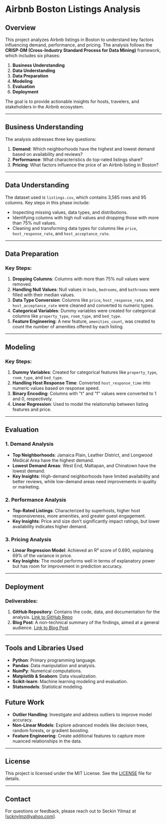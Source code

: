 # Airbnb Boston Listings Analysis

## Overview

This project analyzes Airbnb listings in Boston to understand key factors influencing demand, performance, and pricing. The analysis follows the **CRISP-DM (Cross-Industry Standard Process for Data Mining)** framework, which includes six phases:

1. **Business Understanding**
2. **Data Understanding**
3. **Data Preparation**
4. **Modeling**
5. **Evaluation**
6. **Deployment**

The goal is to provide actionable insights for hosts, travelers, and stakeholders in the Airbnb ecosystem.

---

## Business Understanding

The analysis addresses three key questions:

1. **Demand**: Which neighborhoods have the highest and lowest demand based on availability and reviews?
2. **Performance**: What characteristics do top-rated listings share?
3. **Pricing**: What factors influence the price of an Airbnb listing in Boston?

---

## Data Understanding

The dataset used is `listings.csv`, which contains 3,585 rows and 95 columns. Key steps in this phase include:

- Inspecting missing values, data types, and distributions.
- Identifying columns with high null values and dropping those with more than 75% null values.
- Cleaning and transforming data types for columns like `price`, `host_response_rate`, and `host_acceptance_rate`.

---

## Data Preparation

### Key Steps:
1. **Dropping Columns**: Columns with more than 75% null values were removed.
2. **Handling Null Values**: Null values in `beds`, `bedrooms`, and `bathrooms` were filled with their median values.
3. **Data Type Conversion**: Columns like `price`, `host_response_rate`, and `host_acceptance_rate` were cleaned and converted to numeric types.
4. **Categorical Variables**: Dummy variables were created for categorical columns like `property_type`, `room_type`, and `bed_type`.
5. **Feature Engineering**: A new feature, `amenities_count`, was created to count the number of amenities offered by each listing.

---

## Modeling

### Key Steps:
1. **Dummy Variables**: Created for categorical features like `property_type`, `room_type`, and `bed_type`.
2. **Handling Host Response Time**: Converted `host_response_time` into numeric values based on response speed.
3. **Binary Encoding**: Columns with "t" and "f" values were converted to 1 and 0, respectively.
4. **Linear Regression**: Used to model the relationship between listing features and price.

---

## Evaluation

### 1. **Demand Analysis**
- **Top Neighborhoods**: Jamaica Plain, Leather District, and Longwood Medical Area have the highest demand.
- **Lowest Demand Areas**: West End, Mattapan, and Chinatown have the lowest demand.
- **Key Insights**: High-demand neighborhoods have limited availability and better reviews, while low-demand areas need improvements in quality or marketing.

### 2. **Performance Analysis**
- **Top-Rated Listings**: Characterized by superhosts, higher host responsiveness, more amenities, and greater guest engagement.
- **Key Insights**: Price and size don’t significantly impact ratings, but lower availability indicates higher demand.

### 3. **Pricing Analysis**
- **Linear Regression Model**: Achieved an R² score of 0.690, explaining 69% of the variance in price.
- **Key Insights**: The model performs well in terms of explanatory power but has room for improvement in prediction accuracy.

---

## Deployment

### Deliverables:
1. **GitHub Repository**: Contains the code, data, and documentation for the analysis. [Link to GitHub Repo](#)
2. **Blog Post**: A non-technical summary of the findings, aimed at a general audience. [Link to Blog Post](#)

---

## Tools and Libraries Used

- **Python**: Primary programming language.
- **Pandas**: Data manipulation and analysis.
- **NumPy**: Numerical computations.
- **Matplotlib & Seaborn**: Data visualization.
- **Scikit-learn**: Machine learning modeling and evaluation.
- **Statsmodels**: Statistical modeling.


## Future Work

- **Outlier Handling**: Investigate and address outliers to improve model accuracy.
- **Non-Linear Models**: Explore advanced models like decision trees, random forests, or gradient boosting.
- **Feature Engineering**: Create additional features to capture more nuanced relationships in the data.

---

## License

This project is licensed under the MIT License. See the [LICENSE](LICENSE) file for details.

---

## Contact

For questions or feedback, please reach out to Seckin Yilmaz at [scknylmz@yahoo.com].
